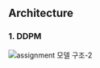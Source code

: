 ## Architecture

### 1. DDPM

![assignment 모델 구조-2](https://github.com/user-attachments/assets/c04649f7-325e-4ae7-a375-8f7bc60860d9)
